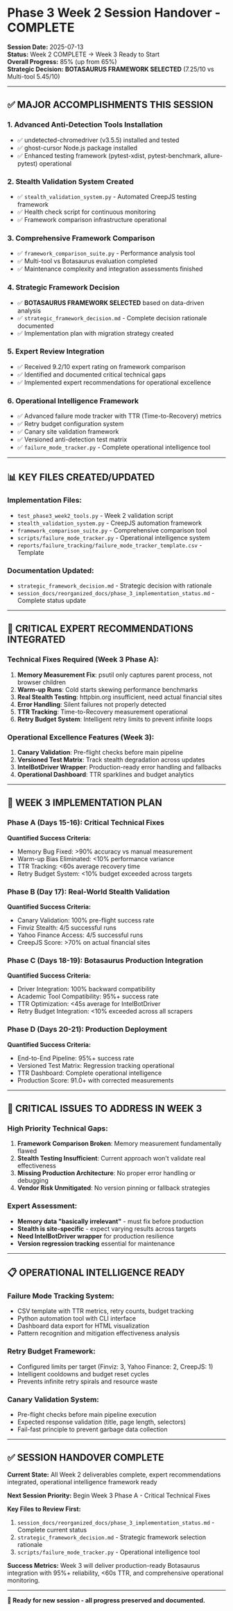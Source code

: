 # Phase 3 Week 2 Session Handover - COMPLETE

**Session Date:** 2025-07-13  
**Status:** Week 2 COMPLETE → Week 3 Ready to Start  
**Overall Progress:** 85% (up from 65%)  
**Strategic Decision:** **BOTASAURUS FRAMEWORK SELECTED** (7.25/10 vs Multi-tool 5.45/10)

---

## ✅ **MAJOR ACCOMPLISHMENTS THIS SESSION**

### **1. Advanced Anti-Detection Tools Installation**
- ✅ undetected-chromedriver (v3.5.5) installed and tested
- ✅ ghost-cursor Node.js package installed
- ✅ Enhanced testing framework (pytest-xdist, pytest-benchmark, allure-pytest) operational

### **2. Stealth Validation System Created**
- ✅ `stealth_validation_system.py` - Automated CreepJS testing framework
- ✅ Health check script for continuous monitoring
- ✅ Framework comparison infrastructure operational

### **3. Comprehensive Framework Comparison**
- ✅ `framework_comparison_suite.py` - Performance analysis tool
- ✅ Multi-tool vs Botasaurus evaluation completed
- ✅ Maintenance complexity and integration assessments finished

### **4. Strategic Framework Decision**
- ✅ **BOTASAURUS FRAMEWORK SELECTED** based on data-driven analysis
- ✅ `strategic_framework_decision.md` - Complete decision rationale documented
- ✅ Implementation plan with migration strategy created

### **5. Expert Review Integration**
- ✅ Received 9.2/10 expert rating on framework comparison
- ✅ Identified and documented critical technical gaps
- ✅ Implemented expert recommendations for operational excellence

### **6. Operational Intelligence Framework**
- ✅ Advanced failure mode tracker with TTR (Time-to-Recovery) metrics
- ✅ Retry budget configuration system
- ✅ Canary site validation framework
- ✅ Versioned anti-detection test matrix
- ✅ `failure_mode_tracker.py` - Complete operational intelligence tool

---

## 📊 **KEY FILES CREATED/UPDATED**

### **Implementation Files:**
- `test_phase3_week2_tools.py` - Week 2 validation script
- `stealth_validation_system.py` - CreepJS automation framework
- `framework_comparison_suite.py` - Comprehensive comparison tool
- `scripts/failure_mode_tracker.py` - Operational intelligence system
- `reports/failure_tracking/failure_mode_tracker_template.csv` - Template

### **Documentation Updated:**
- `strategic_framework_decision.md` - Strategic decision with rationale
- `session_docs/reorganized_docs/phase_3_implementation_status.md` - Complete status update

---

## 🎯 **CRITICAL EXPERT RECOMMENDATIONS INTEGRATED**

### **Technical Fixes Required (Week 3 Phase A):**
1. **Memory Measurement Fix**: psutil only captures parent process, not browser children
2. **Warm-up Runs**: Cold starts skewing performance benchmarks
3. **Real Stealth Testing**: httpbin.org insufficient, need actual financial sites
4. **Error Handling**: Silent failures not properly detected
5. **TTR Tracking**: Time-to-Recovery measurement operational
6. **Retry Budget System**: Intelligent retry limits to prevent infinite loops

### **Operational Excellence Features (Week 3):**
1. **Canary Validation**: Pre-flight checks before main pipeline
2. **Versioned Test Matrix**: Track stealth degradation across updates
3. **IntelBotDriver Wrapper**: Production-ready error handling and fallbacks
4. **Operational Dashboard**: TTR sparklines and budget analytics

---

## 🎯 **WEEK 3 IMPLEMENTATION PLAN**

### **Phase A (Days 15-16): Critical Technical Fixes**
**Quantified Success Criteria:**
- Memory Bug Fixed: >90% accuracy vs manual measurement
- Warm-up Bias Eliminated: <10% performance variance
- TTR Tracking: <60s average recovery time
- Retry Budget System: <10% budget exceeded across targets

### **Phase B (Day 17): Real-World Stealth Validation**
**Quantified Success Criteria:**
- Canary Validation: 100% pre-flight success rate
- Finviz Stealth: 4/5 successful runs
- Yahoo Finance Access: 4/5 successful runs
- CreepJS Score: >70% on actual financial sites

### **Phase C (Days 18-19): Botasaurus Production Integration**
**Quantified Success Criteria:**
- Driver Integration: 100% backward compatibility
- Academic Tool Compatibility: 95%+ success rate
- TTR Optimization: <45s average for IntelBotDriver
- Retry Budget Integration: <10% exceeded across all scrapers

### **Phase D (Days 20-21): Production Deployment**
**Quantified Success Criteria:**
- End-to-End Pipeline: 95%+ success rate
- Versioned Test Matrix: Regression tracking operational
- TTR Dashboard: Complete operational intelligence
- Production Score: 91.0+ with corrected measurements

---

## 🚨 **CRITICAL ISSUES TO ADDRESS IN WEEK 3**

### **High Priority Technical Gaps:**
1. **Framework Comparison Broken**: Memory measurement fundamentally flawed
2. **Stealth Testing Insufficient**: Current approach won't validate real effectiveness
3. **Missing Production Architecture**: No proper error handling or debugging
4. **Vendor Risk Unmitigated**: No version pinning or fallback strategies

### **Expert Assessment:**
- **Memory data "basically irrelevant"** - must fix before production
- **Stealth is site-specific** - expect varying results across targets
- **Need IntelBotDriver wrapper** for production resilience
- **Version regression tracking** essential for maintenance

---

## 📋 **OPERATIONAL INTELLIGENCE READY**

### **Failure Mode Tracking System:**
- CSV template with TTR metrics, retry counts, budget tracking
- Python automation tool with CLI interface
- Dashboard data export for HTML visualization
- Pattern recognition and mitigation effectiveness analysis

### **Retry Budget Framework:**
- Configured limits per target (Finviz: 3, Yahoo Finance: 2, CreepJS: 1)
- Intelligent cooldowns and budget reset cycles
- Prevents infinite retry spirals and resource waste

### **Canary Validation System:**
- Pre-flight checks before main pipeline execution
- Expected response validation (title, page length, selectors)
- Fail-fast principle to prevent garbage data collection

---

## ✅ **SESSION HANDOVER COMPLETE**

**Current State:** All Week 2 deliverables complete, expert recommendations integrated, operational intelligence framework ready

**Next Session Priority:** Begin Week 3 Phase A - Critical Technical Fixes

**Key Files to Review First:**
1. `session_docs/reorganized_docs/phase_3_implementation_status.md` - Complete current status
2. `strategic_framework_decision.md` - Strategic framework selection rationale
3. `scripts/failure_mode_tracker.py` - Operational intelligence tool

**Success Metrics:** Week 3 will deliver production-ready Botasaurus integration with 95%+ reliability, <60s TTR, and comprehensive operational monitoring.

---

**🎯 Ready for new session - all progress preserved and documented.**